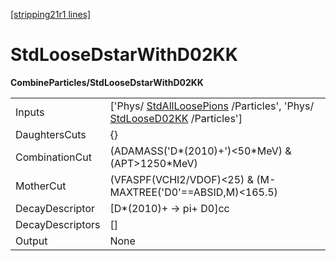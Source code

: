 [[stripping21r1 lines]](./stripping21r1-index)

# StdLooseDstarWithD02KK

**CombineParticles/StdLooseDstarWithD02KK**

|                  |                                                                                                                                                |
|------------------|------------------------------------------------------------------------------------------------------------------------------------------------|
| Inputs           | ['Phys/ [StdAllLoosePions](./stripping21r1-stdallloosepions) /Particles', 'Phys/ [StdLooseD02KK](./stripping21r1-stdloosed02kk) /Particles'] |
| DaughtersCuts    | {}                                                                                                                                             |
| CombinationCut   | (ADAMASS('D\*(2010)+')\<50\*MeV) & (APT\>1250\*MeV)                                                                                            |
| MotherCut        | (VFASPF(VCHI2/VDOF)\<25) & (M-MAXTREE('D0'==ABSID,M)\<165.5)                                                                                   |
| DecayDescriptor  | [D\*(2010)+ -\> pi+ D0]cc                                                                                                                    |
| DecayDescriptors | []                                                                                                                                           |
| Output           | None                                                                                                                                           |
